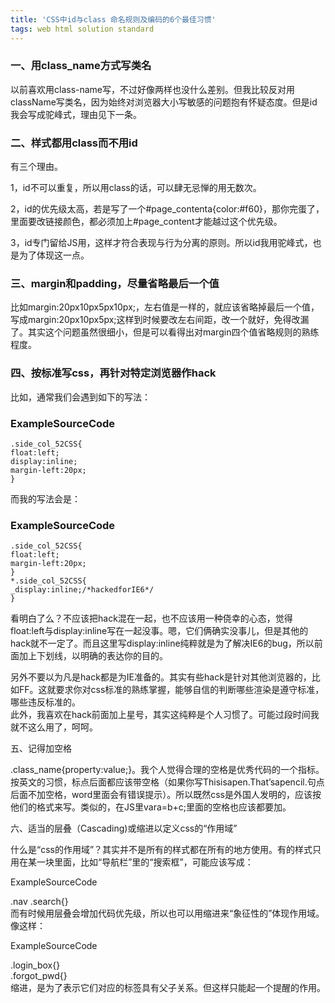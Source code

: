 ```yaml
---
title: 'CSS中id与class 命名规则及编码的6个最佳习惯'
tags: web html solution standard
---
```

  
### 一、用class_name方式写类名  
  
以前喜欢用class-name写，不过好像两样也没什么差别。但我比较反对用className写类名，因为始终对浏览器大小写敏感的问题抱有怀疑态度。但是id我会写成驼峰式，理由见下一条。  
  
### 二、样式都用class而不用id  
  
有三个理由。  
  
1，id不可以重复，所以用class的话，可以肆无忌惮的用无数次。  
  
2，id的优先级太高，若是写了一个#page_contenta{color:#f60}，那你完蛋了，里面要改链接颜色，都必须加上#page_content才能越过这个优先级。  
  
3，id专门留给JS用，这样才符合表现与行为分离的原则。所以id我用驼峰式，也是为了体现这一点。  
  
### 三、margin和padding，尽量省略最后一个值  
  
比如margin:20px10px5px10px;，左右值是一样的，就应该省略掉最后一个值，写成margin:20px10px5px;这样到时候要改左右间距，改一个就好，免得改漏了。其实这个问题虽然很细小，但是可以看得出对margin四个值省略规则的熟练程度。  
  
### 四、按标准写css，再针对特定浏览器作hack  
  
比如，通常我们会遇到如下的写法：  
  
### ExampleSourceCode  
```  
.side_col_52CSS{    
float:left;    
display:inline;    
margin-left:20px;    
}  
```  
而我的写法会是：  
  
### ExampleSourceCode  
```  
.side_col_52CSS{    
float:left;    
margin-left:20px;    
}    
*.side_col_52CSS{    
_display:inline;/*hackedforIE6*/    
}  
```  
看明白了么？不应该把hack混在一起，也不应该用一种侥幸的心态，觉得float:left与display:inline写在一起没事。嗯，它们俩确实没事儿，但是其他的hack就不一定了。而且这里写display:inline纯粹就是为了解决IE6的bug，所以前面加上下划线，以明确的表达你的目的。  
  
另外不要以为凡是hack都是为IE准备的。其实有些hack是针对其他浏览器的，比如FF。这就要求你对css标准的熟练掌握，能够自信的判断哪些渲染是遵守标准，哪些违反标准的。  
此外，我喜欢在hack前面加上星号，其实这纯粹是个人习惯了。可能过段时间我就不这么用了，呵呵。  
  
五、记得加空格  
  
.class_name{property:value;}。我个人觉得合理的空格是优秀代码的一个指标。按英文的习惯，标点后面都应该带空格（如果你写Thisisapen.That’sapencil.句点后面不加空格，word里面会有错误提示）。所以既然css是外国人发明的，应该按他们的格式来写。类似的，在JS里vara=b+c;里面的空格也应该都要加。  
  
六、适当的层叠（Cascading)或缩进以定义css的“作用域”  
  
什么是“css的作用域”？其实并不是所有的样式都在所有的地方使用。有的样式只用在某一块里面，比如“导航栏”里的“搜索框”，可能应该写成：  
  
ExampleSourceCode  
  
.nav .search{}  
而有时候用层叠会增加代码优先级，所以也可以用缩进来“象征性的”体现作用域。像这样：  
  
ExampleSourceCode  
  
.login_box{}    
.forgot_pwd{}  
缩进，是为了表示它们对应的标签具有父子关系。但这样只能起一个提醒的作用。